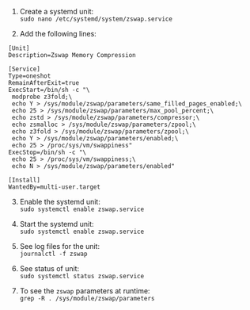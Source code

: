 1. Create a systemd unit:  
`
sudo nano /etc/systemd/system/zswap.service
`

2. Add the following lines:  
```
[Unit]
Description=Zswap Memory Compression

[Service]
Type=oneshot
RemainAfterExit=true
ExecStart=/bin/sh -c "\
 modprobe z3fold;\
 echo Y > /sys/module/zswap/parameters/same_filled_pages_enabled;\
 echo 25 > /sys/module/zswap/parameters/max_pool_percent;\
 echo zstd > /sys/module/zswap/parameters/compressor;\
 echo zsmalloc > /sys/module/zswap/parameters/zpool;\
 echo z3fold > /sys/module/zswap/parameters/zpool;\
 echo Y > /sys/module/zswap/parameters/enabled;\
 echo 25 > /proc/sys/vm/swappiness"
ExecStop=/bin/sh -c "\
 echo 25 > /proc/sys/vm/swappiness;\
 echo N > /sys/module/zswap/parameters/enabled"

[Install]
WantedBy=multi-user.target
```

3. Enable the systemd unit:  
`
sudo systemctl enable zswap.service
`

4. Start the systemd unit:  
`
sudo systemctl enable zswap.service
`

5. See log files for the unit:  
`
journalctl -f zswap
`

6. See status of unit:  
`
sudo systemctl status zswap.service
`

7. To see the `zswap` parameters at runtime:  
`
grep -R . /sys/module/zswap/parameters
`
